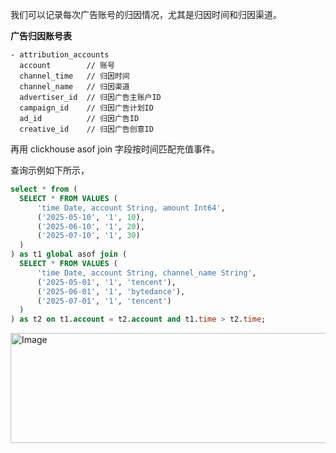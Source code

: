 我们可以记录每次广告账号的归因情况，尤其是归因时间和归因渠道。

**广告归因账号表**
```
- attribution_accounts
  account        // 账号
  channel_time   // 归因时间
  channel_name   // 归因渠道
  advertiser_id  // 归因广告主账户ID
  campaign_id    // 归因广告计划ID
  ad_id          // 归因广告ID
  creative_id    // 归因广告创意ID
```

再用 clickhouse asof join 字段按时间匹配充值事件。

查询示例如下所示，

```sql
select * from (
  SELECT * FROM VALUES (
      'time Date, account String, amount Int64',
      ('2025-05-10', '1', 10),
      ('2025-06-10', '1', 20),
      ('2025-07-10', '1', 30)
  )
) as t1 global asof join (
  SELECT * FROM VALUES (
      'time Date, account String, channel_name String',
      ('2025-05-01', '1', 'tencent'),
      ('2025-06-01', '1', 'bytedance'),
      ('2025-07-01', '1', 'tencent')
  )
) as t2 on t1.account = t2.account and t1.time > t2.time;
```

<img width="634" height="176" alt="Image" src="https://github.com/user-attachments/assets/c181a696-e2c8-43bf-873b-20eccd6f3827" />
